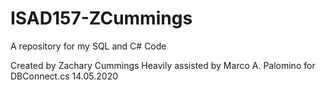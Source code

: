 # ISAD157-ZCummings
A repository for my SQL and C# Code

Created by Zachary Cummings
Heavily assisted by Marco A. Palomino for DBConnect.cs
14.05.2020
